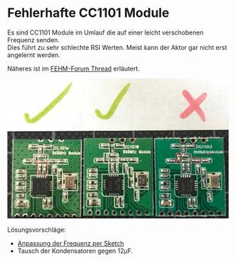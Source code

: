 # Fehlerhafte CC1101 Module

Es sind CC1101 Module im Umlauf die auf einer leicht verschobenen Frequenz senden.  
Dies führt zu sehr schlechte RSI Werten. Meist kann der Aktor gar nicht erst angelernt werden.

Näheres ist im [FEHM-Forum Thread](https://forum.fhem.de/index.php/topic,91740.0.html) erläutert.

![CC1101 Modulvergleich](./images/CC1101_bad-vs-working.jpg)

Lösungsvorschläge: 
* [Anpassung der Frequenz per Sketch](https://forum.fhem.de/index.php/topic,91740.msg872348.html#msg872348)
* Tausch der Kondensatoren gegen 12µF.


